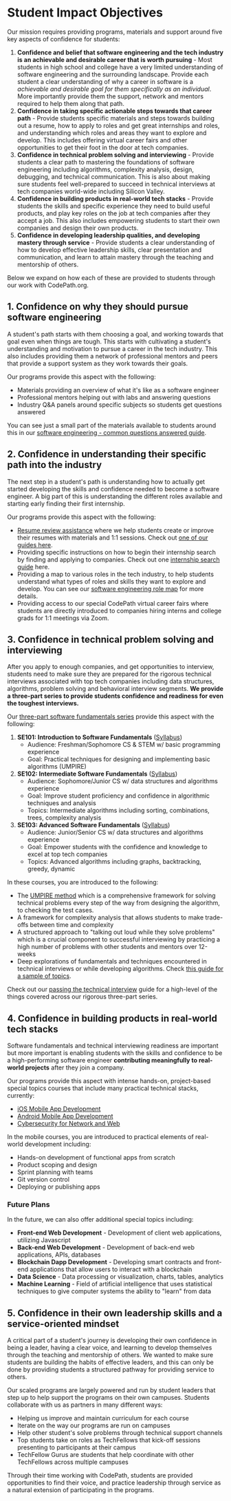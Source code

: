 # Student Impact Objectives

Our mission requires providing programs, materials and support around five key aspects of confidence for students:

1. **Confidence and belief that software engineering and the tech industry is an achievable and desirable career that is worth pursuing** - Most students in high school and college have a very limited understanding of software engineering and the surrounding landscape. Provide each student a clear understanding of why a career in software is a _achievable and desirable goal for them specifically as an individual_. More importantly provide them the support, network and mentors required to help them along that path.
2. **Confidence in taking specific actionable steps towards that career path** - Provide students specific materials and steps towards building out a resume, how to apply to roles and get great internships and roles, and understanding which roles and areas they want to explore and develop. This includes offering virtual career fairs and other opportunities to get their foot in the door at tech companies.
3. **Confidence in technical problem solving and interviewing** - Provide students a clear path to mastering the foundations of software engineering including algorithms, complexity analysis, design, debugging, and technical communication. This is also about making sure students feel well-prepared to succeed in technical interviews at tech companies world-wide including Silicon Valley.
4. **Confidence in building products in real-world tech stacks** - Provide students the skills and specific experience they need to build useful products, and play key roles on the job at tech companies after they accept a job. This also includes empowering students to start their own companies and design their own products.
5. **Confidence in developing leadership qualities, and developing mastery through service** - Provide students a clear understanding of how to develop effective leadership skills, clear presentation and communication, and learn to attain mastery through the teaching and mentorship of others.

Below we expand on how each of these are provided to students through our work with CodePath.org.

## 1. Confidence on why they should pursue software engineering

A student's path starts with them choosing a goal, and working towards that goal even when things are tough. This starts with cultivating a student's understanding and motivation to pursue a career in the tech industry. This also includes providing them a network of professional mentors and peers that provide a support system as they work towards their goals.

Our programs provide this aspect with the following:

* Materials providing an overview of what it's like as a software engineer
* Professional mentors helping out with labs and answering questions
* Industry Q&A panels around specific subjects so students get questions answered

You can see just a small part of the materials available to students around this in our [software engineering - common questions answered guide](https://books.codepath.org/student-handbook/software-engineering/your-questions-answered).

## 2. Confidence in understanding their specific path into the industry

The next step in a student's path is understanding how to actually get started developing the skills and confidence needed to become a software engineer. A big part of this is understanding the different roles available and starting early finding their first internship.

Our programs provide this aspect with the following:

* [Resume review assistance](https://goo.gl/forms/Oj3JGSUbizQwhxuH2) where we help students create or improve their resumes with materials and 1:1 sessions. Check out [one of our guides here](https://books.codepath.org/student-handbook/internship-search/student-resume-guide).
* Providing specific instructions on how to begin their internship search by finding and applying to companies. Check out one [internship search guide](https://books.codepath.org/student-handbook/technical-interviewing/technical-interviewing-guide) here.
* Providing a map to various roles in the tech industry, to help students understand what types of roles and skills they want to explore and develop. You can see our [software engineering role map](https://books.codepath.org/student-handbook/software-engineering/software-career-tracks) for more details.
* Providing access to our special CodePath virtual career fairs where students are directly introduced to companies hiring interns and college grads for 1:1 meetings via Zoom.

## 3. Confidence in technical problem solving and interviewing

After you apply to enough companies, and get opportunities to interview, students need to make sure they are prepared for the rigorous technical interviews associated with top tech companies including data structures, algorithms, problem solving and behavioral interview segments. **We provide a three-part series to provide students confidence and readiness for even the toughest interviews.**

Our [three-part software fundamentals series](software-fundamentals-series.md) provide this aspect with the following:

1. **SE101: Introduction to Software Fundamentals** \([Syllabus](https://courses.codepath.com/snippets/intro_software_eng/overview)\)
   * Audience: Freshman/Sophomore CS & STEM w/ basic programming experience
   * Goal: Practical techniques for designing and implementing basic algorithms \(UMPIRE\)
2. **SE102: Intermediate Software Fundamentals** \([Syllabus](https://courses.codepath.com/snippets/intermediate_software_eng/policies)\)
   * Audience: Sophomore/Junior CS w/ data structures and algorithms experience
   * Goal: Improve student proficiency and confidence in algorithmic techniques and analysis
   * Topics: Intermediate algorithms including sorting, combinations, trees,  complexity analysis
3. **SE103: Advanced Software Fundamentals** \([Syllabus](https://courses.codepath.com/snippets/advanced_software_eng/policies)\)
   * Audience: Junior/Senior CS  w/ data structures and algorithms experience
   * Goal: Empower students with the confidence and knowledge to excel at top tech companies
   * Topics: Advanced algorithms including graphs, backtracking, greedy, dynamic

In these courses, you are introduced to the following:

* The [UMPIRE method](https://guides.codepath.com/compsci/UMPIRE-Interview-Strategy) which is a comprehensive framework for solving technical problems every step of the way from designing the algorithm, to checking the test cases.
* A framework for complexity analysis that allows students to make trade-offs between time and complexity
* A structured approach to "talking out loud while they solve problems" which is a crucial component to successful interviewing by practicing a high number of problems with other students and mentors over 12-weeks
* Deep explorations of fundamentals and techniques encountered in technical interviews or while developing algorithms. Check [this guide for a sample of topics](https://guides.codepath.com/compsci).

Check out our [passing the technical interview](https://books.codepath.org/student-handbook/technical-interviewing/technical-interviewing-guide) guide for a high-level of the things covered across our rigorous three-part series.

## 4. Confidence in building products in real-world tech stacks

Software fundamentals and technical interviewing readiness are important but more important is enabling students with the skills and confidence to be a high-performing software engineer **contributing meaningfully to real-world projects** after they join a company.

Our programs provide this aspect with intense hands-on, project-based special topics courses that include many practical technical stacks, currently:

* [iOS Mobile App Development](https://courses.codepath.com/snippets/ios_university/policies)
* [Android Mobile App Development](https://courses.codepath.com/snippets/android_university/policies)
* [Cybersecurity for Network and Web](https://courses.codepath.com/snippets/cybersecurity_university/course_overview)

In the mobile courses, you are introduced to practical elements of real-world development including:

* Hands-on development of functional apps from scratch
* Product scoping and design
* Sprint planning with teams
* Git version control 
* Deploying or publishing apps

### Future Plans

In the future, we can also offer additional special topics including:

* **Front-end Web Development** - Development of client web applications, utilizing Javascript
* **Back-end Web Development** - Development of back-end web applications, APIs, databases
* **Blockchain Dapp Development** - Developing smart contracts and front-end applications that allow users to interact with a blockchain
* **Data Science** - Data processing or visualization, charts, tables, analytics
* **Machine Learning** - Field of artificial intelligence that uses statistical techniques to give computer systems the ability to "learn" from data

## 5. Confidence in their own leadership skills and a service-oriented mindset

A critical part of a student's journey is developing their own confidence in being a leader, having a clear voice, and learning to develop themselves through the teaching and mentorship of others. We wanted to make sure students are building the habits of effective leaders, and this can only be done by providing students a structured pathway for providing service to others.

Our scaled programs are largely powered and run by student leaders that step up to help support the programs on their own campuses. Students collaborate with us as partners in many different ways:

* Helping us improve and maintain curriculum for each course
* Iterate on the way our programs are run on campuses 
* Help other student's solve problems through technical support channels
* Top students take on roles as TechFellows that kick-off sessions presenting to participants at their campus
* TechFellow Gurus are students that help coordinate with other TechFellows across multiple campuses

Through their time working with CodePath, students are provided opportunities to find their voice, and practice leadership through service as a natural extension of participating in the programs.

